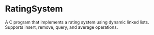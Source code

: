 # RatingSystem
A C program that implements a rating system using dynamic linked lists. Supports insert, remove, query, and average operations.
